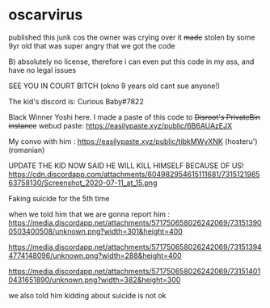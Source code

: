 # oscarvirus

published this junk cos the owner was crying over it
~~made~~ stolen by some 9yr old that was super angry that we got the code

B) absolutely no license, therefore i can even put this code in my ass, and have no legal issues


SEE YOU IN COURT BITCH (okno 9 years old cant sue anyone!)


The kid's discord is: Curious Baby#7822


 Black Winner Yoshi here. I made a paste of this code to ~~Disroot's PrivateBin instance~~ webud paste:    https://easilypaste.xyz/public/6B6AUAzEJX
 
 
 My convo with him : https://easilypaste.xyz/public/tibkMWyXNK
(hosteru') (romanian)


UPDATE
THE KID NOW SAID HE WILL KILL HIMSELF BECAUSE OF US!
https://cdn.discordapp.com/attachments/604982954615111681/731512198563758130/Screenshot_2020-07-11_at_15.png

Faking suicide
for the 5th time

when we told him that we are gonna report him : https://media.discordapp.net/attachments/571750658026242069/731513900503400508/unknown.png?width=301&height=400

https://media.discordapp.net/attachments/571750658026242069/731513944774148096/unknown.png?width=288&height=400

https://media.discordapp.net/attachments/571750658026242069/731514010431651890/unknown.png?width=382&height=300

we also told him kidding about suicide is not ok
